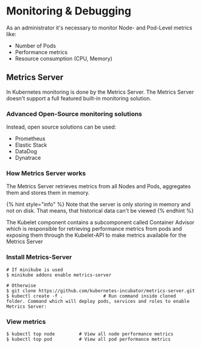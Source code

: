 # Monitoring & Debugging

As an administrator it's necessary to monitor Node- and Pod-Level metrics like:

* Number of Pods
* Performance metrics
* Resource consumption (CPU, Memory)

## Metrics Server

In Kubernetes monitoring is done by the Metrics Server. The Metrics Server doesn't support a full featured built-in monitoring solution.&#x20;

### Advanced Open-Source monitoring solutions

Instead, open source solutions can be used:

* Prometheus
* Elastic Stack
* DataDog
* Dynatrace

### How Metrics Server works

The Metrics Server retrieves metrics from all Nodes and Pods, aggregates them and stores them in memory.&#x20;

{% hint style="info" %}
Note that the server is only storing in memory and not on disk. That means, that historical data can't be viewed
{% endhint %}

The Kubelet component contains a subcomponent called Container Advisor which is responsible for retrieving performance metrics from pods and exposing them through the Kubelet-API to make metrics available for the Metrics Server

### Install Metrics-Server

```
# If minikube is used
$ minikube addons enable metrics-server

# Otherwise
$ git clone https://github.com/kubernetes-incubator/metrics-server.git 
$ kubectl create -f .               # Run command inside cloned folder. Command which will deploy pods, services and roles to enable Metrics Server:
```

### View metrics

```
$ kubectl top node         # View all node performance metrics
$ kubectl top pod          # View all pod performance metrics
```

